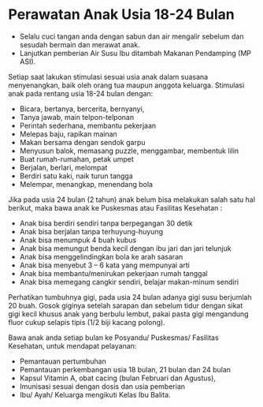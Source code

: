 # Perawatan Anak Usia 18-24 Bulan

- Selalu cuci tangan anda dengan sabun dan air mengalir sebelum dan sesudah bermain dan merawat anak.
- Lanjutkan pemberian Air Susu Ibu ditambah Makanan Pendamping (MP ASI).

Setiap saat lakukan stimulasi sesuai usia anak dalam suasana menyenangkan, baik oleh orang tua maupun anggota keluarga. Stimulasi anak pada rentang usia 18-24 bulan dengan:
- Bicara, bertanya, bercerita, bernyanyi, 
- Tanya jawab, main telpon-telponan
- Perintah sederhana, membantu pekerjaan
- Melepas baju, rapikan mainan
- Makan bersama dengan sendok garpu
- Menyusun balok, memasang puzzle, menggambar, membentuk lilin
- Buat rumah-rumahan, petak umpet 
- Berjalan, berlari, melompat
- Berdiri satu kaki, naik turun tangga 
- Melempar, menangkap, menendang bola

Jika pada usia 24 bulan (2 tahun) anak belum bisa melakukan salah satu hal berikut, maka bawa anak ke Puskesmas atau Fasilitas Kesehatan : 
- Anak bisa berdiri sendiri tanpa berpegangan 30 detik
- Anak bisa berjalan tanpa terhuyung-huyung
- Anak bisa menumpuk 4 buah kubus
- Anak bisa memungut benda kecil dengan ibu jari dan jari telunjuk
- Anak bisa menggelindingkan bola ke arah sasaran
- Anak bisa menyebut 3 – 6 kata yang mempunyai arti
- Anak bisa membantu/menirukan pekerjaan rumah tanggal
- Anak bisa memegang cangkir sendiri, belajar makan-minum sendiri

Perhatikan tumbuhnya gigi, pada usia 24 bulan adanya gigi susu berjumlah 20 buah. Gosok giginya setelah sarapan dan sebelum tidur dengan sikat gigi kecil khusus anak yang berbulu lembut, pakai pasta gigi mengandung fluor cukup selapis tipis (1/2 biji kacang polong).

Bawa anak anda setiap bulan ke Posyandu/ Puskesmas/ Fasilitas Kesehatan, untuk mendapat pelayanan: 
- Pemantauan pertumbuhan
- Pemantauan perkembangan usia 18 bulan, 21 bulan dan 24 bulan
- Kapsul Vitamin A, obat cacing (bulan Februari dan Agustus),
- Imunisasi sesuai dengan dosis dan usia pemberian
- Ibu/ Ayah/ Keluarga mengikuti Kelas Ibu Balita.
